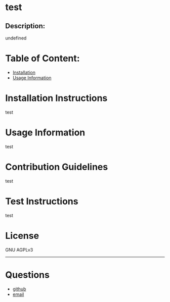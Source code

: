 # test

## Description:
undefined

# Table of Content:
* [Installation](#installation)
* [Usage Information](#Usage)


# Installation Instructions
test

# Usage Information
test

# Contribution Guidelines
test

# Test Instructions
test

# License
GNU AGPLv3

---
# Questions
* [github](https://github.com/inalo1)
* [email](nalo.ivielle13@gmail.com)
    
